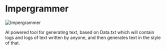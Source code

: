 # Impergrammer

![Impergrammer](https://github.com/DividedRanYou/Impergrammer/assets/147950850/2dc8e2ee-ff35-4900-9e61-7f443093953d)

AI powered tool for generating text, based on Data.txt which will contain logs and logs of text written by anyone, and then generates text in the style of that.
